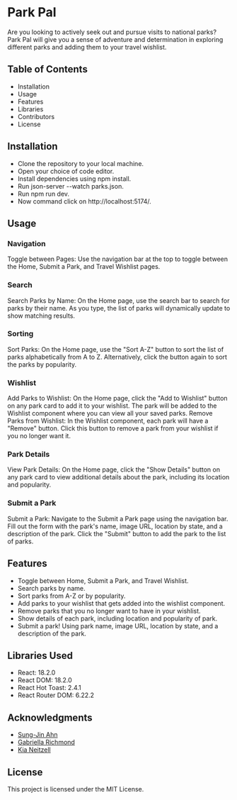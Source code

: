 # Park Pal

Are you looking to actively seek out and pursue visits to national parks? Park Pal will give you a sense of adventure and determination in exploring different parks and adding them to your travel wishlist.

## Table of Contents
- Installation 
- Usage 
- Features
- Libraries 
- Contributors
- License

## Installation
- Clone the repository to your local machine.
- Open your choice of code editor.
- Install dependencies using npm install.
- Run json-server --watch parks.json.
- Run npm run dev.
- Now command click on http://localhost:5174/.

## Usage

### Navigation
Toggle between Pages: Use the navigation bar at the top to toggle between the Home, Submit a Park, and Travel Wishlist pages.
### Search
Search Parks by Name: On the Home page, use the search bar to search for parks by their name. As you type, the list of parks will dynamically update to show matching results.
### Sorting
Sort Parks: On the Home page, use the "Sort A-Z" button to sort the list of parks alphabetically from A to Z. Alternatively, click the button again to sort the parks by popularity.
### Wishlist
Add Parks to Wishlist: On the Home page, click the "Add to Wishlist" button on any park card to add it to your wishlist. The park will be added to the Wishlist component where you can view all your saved parks. Remove Parks from Wishlist: In the Wishlist component, each park will have a "Remove" button. Click this button to remove a park from your wishlist if you no longer want it.
### Park Details
View Park Details: On the Home page, click the "Show Details" button on any park card to view additional details about the park, including its location and popularity.
### Submit a Park
Submit a Park: Navigate to the Submit a Park page using the navigation bar. Fill out the form with the park's name, image URL, location by state, and a description of the park. Click the "Submit" button to add the park to the list of parks.

## Features
- Toggle between Home, Submit a Park, and Travel Wishlist.
- Search parks by name.
- Sort parks from A-Z or by popularity.
- Add parks to your wishlist that gets added into the wishlist component.
- Remove parks that you no longer want to have in your wishlist.
- Show details of each park, including location and popularity of park.
- Submit a park! Using park name, image URL, location by state, and a description of the park.

## Libraries Used
- React: 18.2.0
- React DOM: 18.2.0
- React Hot Toast: 2.4.1
- React Router DOM: 6.22.2

## Acknowledgments 
- [Sung-Jin Ahn](https://www.linkedin.com/in/sung-jin-ahn/)
- [Gabriella Richmond](https://www.linkedin.com/in/gabriella-richmond/)
- [Kia Neitzell](https://www.linkedin.com/in/kia-neitzell-870559162/)

## License
This project is licensed under the MIT License.

